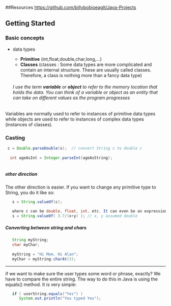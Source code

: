 
##Resources 
https://github.com/billybobjoeaglt/Java-Projects

## Getting Started

### Basic concepts

* data types 
  * __Primitive__ (int,float,double,char,long,...)
  * __Classes__ (classes : Some data types are more complicated and contain an internal structure.  These are usually called classes.  Therefore, a class is nothing more than a fancy data type)
  
  ###### I use the term __variable__ or __object__ to refer to the memory location that holds the data. You can think of a variable or object as an entity that can take on different values as the program progresses

Variables are normally used to refer to instances of primitive data types while objects are used to refer to instances of complex data types (instances of classes).


### Casting 
``` java
 c = Double.parseDouble(s);  // convert String s to double c
   
  int ageAsInt = Integer.parseInt(ageAsString);
  
```  
##### other direction
   
   The other direction is easier. If you want to change any primitive type to String, you do it like so: 
``` java   
   s = String.valueOf(c);
   
   where c can be double, float, int, etc. It can even be an expression: 
   s = String.valueOf( 3.7/(x+y) ); // x, y assumed double
 ``` 
##### Converting between string and chars 
``` java   
   String myString;
   char myChar;
   
   myString = "Hi Mom. Hi Alan";
   myChar = myString.charAt(3);
``` 
----------------------------------------------------------------------------

if we want to make sure the user types some word or phrase, exactly?  We have to compare the entire string.  The way to do this in Java is using the equals() method. It is very simple:
``` java
   if ( userString.equals("Yes") )
      System.out.println("You typed Yes");
``` 
